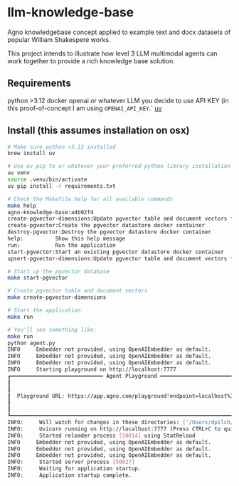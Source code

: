 # llm-knowledge-base
Agno knowledgebase concept applied to example text and docx datasets of
popular William Shakespere works.

This project intends to illustrate how level 3 LLM multimodal agents can work together to provide a rich knowledge base solution.


## Requirements
python >3.12
docker
openai or whatever LLM you decide to use API KEY (in this proof-of-concept I am using `OPENAI_API_KEY`.`
[uv](https://github.com/astral-sh/uv)

## Install (this assumes installation on osx)

```bash
# Make sure python >3.12 installed
brew install uv

# Use uv pip to or whatever your preferred python library installation method
uv venv
source .venv/bin/activate
uv pip install -r requirements.txt

# Check the Makefile help for all available commands
make help
agno-knowledge-base:a4b92f4
create-pgvector-dimensions:Update pgvector table and document vectors for an existing table
create-pgvector:Create the pgvector datastore docker container
destroy-pgvector:Destroy the pgvector datastore docker container
help:          Show this help message
run:           Run the application
start-pgvector:Start an existing pgvector datastore docker container
upsert-pgvector-dimensions:Update pgvector table and document vectors for an existing table

# Start up the pgvector database
make start-pgvector

# Create pgvector table and document vectors
make create-pgvector-dimensions

# Start the application
make run

# You'll see something like:
make run
python agent.py
INFO     Embedder not provided, using OpenAIEmbedder as default.
INFO     Embedder not provided, using OpenAIEmbedder as default.
INFO     Embedder not provided, using OpenAIEmbedder as default.
INFO     Starting playground on http://localhost:7777
┏━━━━━━━━━━━━━━━━━━━━━━━━━━━━━ Agent Playground ━━━━━━━━━━━━━━━━━━━━━━━━━━━━━━┓
┃                                                                             ┃
┃                                                                             ┃
┃  Playground URL: https://app.agno.com/playground?endpoint=localhost%3A7777  ┃
┃                                                                             ┃
┃                                                                             ┃
┗━━━━━━━━━━━━━━━━━━━━━━━━━━━━━━━━━━━━━━━━━━━━━━━━━━━━━━━━━━━━━━━━━━━━━━━━━━━━━┛
INFO:     Will watch for changes in these directories: ['/Users/dpilch/Documents/playground/llm-knowledge-base']
INFO:     Uvicorn running on http://localhost:7777 (Press CTRL+C to quit)
INFO:     Started reloader process [50014] using StatReload
INFO     Embedder not provided, using OpenAIEmbedder as default.
INFO     Embedder not provided, using OpenAIEmbedder as default.
INFO     Embedder not provided, using OpenAIEmbedder as default.
INFO:     Started server process [50027]
INFO:     Waiting for application startup.
INFO:     Application startup complete.
```
